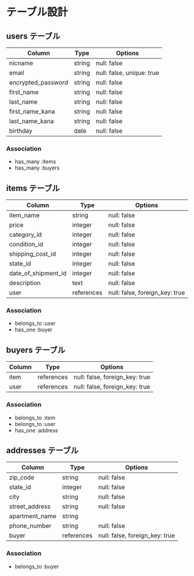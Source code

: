 # テーブル設計

## users テーブル

| Column             | Type   | Options                   |
| ------------------ | ------ | ------------------------- |
| nicname            | string | null: false               |
| email              | string | null: false, unique: true |
| encrypted_password | string | null: false               |
| first_name         | string | null: false               |
| last_name          | string | null: false               |
| first_name_kana    | string | null: false               |
| last_name_kana     | string | null: false               |
| birthday           | date   | null: false               |

### Association

- has_many :items
- has_many :buyers

## items テーブル

| Column              | Type       | Options                        |
| ------------------- | ---------- | ------------------------------ |
| item_name           | string     | null: false                    |
| price               | integer    | null: false                    |
| category_id         | integer    | null: false                    |
| condition_id        | integer    | null: false                    |
| shipping_cost_id    | integer    | null: false                    |
| state_id            | integer    | null: false                    |
| date_of_shipment_id | integer    | null: false                    |
| description         | text       | null: false                    |
| user                | references | null: false, foreign_key: true |

### Association

- belongs_to :user
- has_one :buyer

## buyers テーブル

| Column | Type       | Options                        |
| ------ | ---------- | ------------------------------ |
| item   | references | null: false, foreign_key: true |
| user   | references | null: false, foreign_key: true |

### Association

- belongs_to :item
- belongs_to :user
- has_one :address

## addresses テーブル

| Column         | Type       | Options                        |
| -------------- | ---------- | ------------------------------ |
| zip_code       | string     | null: false                    |
| state_id       | integer    | null: false                    |
| city           | string     | null: false                    |
| street_address | string     | null: false                    |
| apartment_name | string     |                                |
| phone_number   | string     | null: false                    |
| buyer          | references | null: false, foreign_key: true |

### Association

- belongs_to :buyer
